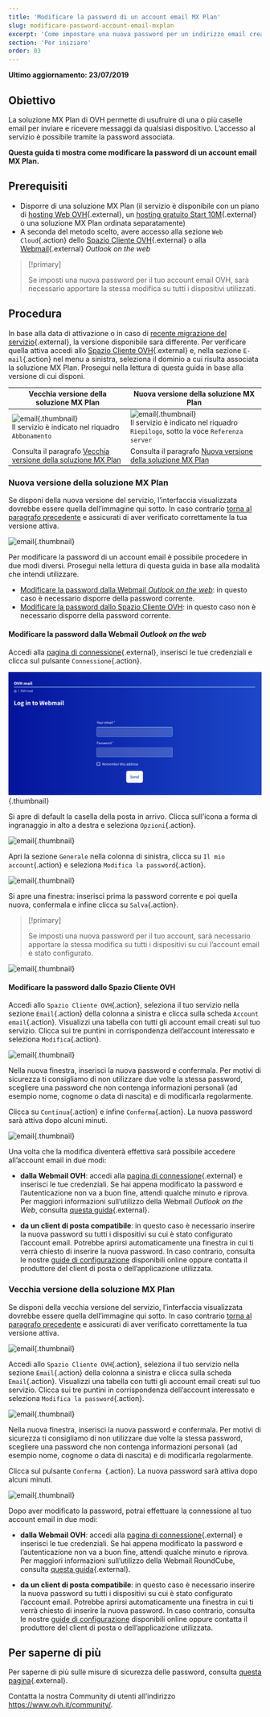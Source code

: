 ```yaml
---
title: 'Modificare la password di un account email MX Plan'
slug: modificare-password-account-email-mxplan
excerpt: 'Come impostare una nuova password per un indirizzo email creato con MX Plan'
section: 'Per iniziare'
order: 03
---
```


**Ultimo aggiornamento: 23/07/2019**

## Obiettivo

La soluzione MX Plan di OVH permette di usufruire di una o più caselle email per inviare e ricevere messaggi da qualsiasi dispositivo. L’accesso al servizio è possibile tramite la password associata.

**Questa guida ti mostra come modificare la password di un account email MX Plan.**

## Prerequisiti

- Disporre di una soluzione MX Plan (il servizio è disponibile con un piano di [hosting Web OVH](https://www.ovhcloud.com/it/web-hosting/){.external}, un [hosting gratuito Start 10M](https://www.ovhcloud.com/it/domains/free-web-hosting/){.external} o una soluzione MX Plan ordinata separatamente)
- A seconda del metodo scelto, avere accesso alla sezione `Web Cloud`{.action} dello [Spazio Cliente OVH](https://www.ovh.com/auth/?action=gotomanager&from=https://www.ovh.it/&ovhSubsidiary=it){.external} o alla [Webmail](https://www.ovh.it/mail/){.external} <i>Outlook on the web</i>

> [!primary]
>
> Se imposti una nuova password per il tuo account email OVH, sarà necessario apportare la stessa modifica su tutti i dispositivi utilizzati.
>

## Procedura

In base alla data di attivazione o in caso di [recente migrazione del servizio](https://www.ovh.it/mxplan-migration/){.external}, la versione disponibile sarà differente. Per verificare quella attiva accedi allo [Spazio Cliente OVH](https://www.ovh.com/auth/?action=gotomanager&from=https://www.ovh.it/&ovhSubsidiary=it){.external} e, nella sezione `E-mail`{.action} nel menu a sinistra, seleziona il dominio a cui risulta associata la soluzione MX Plan. Prosegui nella lettura di questa guida in base alla versione di cui disponi.

|Vecchia versione della soluzione MX Plan|Nuova versione della soluzione MX Plan|
|---|---|
|![email](images/mxplan-password-legacy-step1.png){.thumbnail}<br> Il servizio è indicato nel riquadro `Abbonamento`|![email](images/mxplan-password-new-step1.png){.thumbnail}<br>Il servizio è indicato nel riquadro `Riepilogo`, sotto la voce `Referenza server`|
|Consulta il paragrafo [Vecchia versione della soluzione MX Plan](./#vecchia-versione-della-soluzione-mx-plan_2)|Consulta il paragrafo [Nuova versione della soluzione MX Plan](./#nuova-versione-della-soluzione-mx-plan)|

### Nuova versione della soluzione MX Plan

Se disponi della nuova versione del servizio, l’interfaccia visualizzata dovrebbe essere quella dell’immagine qui sotto. In caso contrario [torna al paragrafo precedente](./#procedura) e assicurati di aver verificato correttamente la tua versione attiva.  

![email](images/mxplan-password-new-step1.png){.thumbnail}

Per modificare la password di un account email è possibile procedere in due modi diversi. Prosegui nella lettura di questa guida in base alla modalità che intendi utilizzare.

- [Modificare la password dalla Webmail <i>Outlook on the web</i>](./#modificare-la-password-dalla-webmail-owa): in questo caso è necessario disporre della password corrente. 
- [Modificare la password dallo Spazio Cliente OVH](./#modificare-la-password-dallo-spazio-cliente-ovh): in questo caso non è necessario disporre della password corrente.

#### Modificare la password dalla Webmail <i>Outlook on the web</i>

Accedi alla [pagina di connessione](https://www.ovh.it/mail/){.external}, inserisci le tue credenziali e clicca sul pulsante `Connessione`{.action}. 

![email](images/mxplan-password-new-step2.png){.thumbnail}

Si apre di default la casella della posta in arrivo. Clicca sull’icona a forma di ingranaggio in alto a destra e seleziona `Opzioni`{.action}.

![email](images/mxplan-password-new-step3.png){.thumbnail}

Apri la sezione `Generale` nella colonna di sinistra, clicca su `Il mio account`{.action} e seleziona `Modifica la password`{.action}.

![email](images/mxplan-password-new-step4.png){.thumbnail}

Si apre una finestra: inserisci prima la password corrente e poi quella nuova, confermala e infine clicca su `Salva`{.action}.

> [!primary]
>
> Se imposti una nuova password per il tuo account, sarà necessario apportare la stessa modifica su tutti i dispositivi su cui l’account email è stato configurato.
>

![email](images/mxplan-password-new-step5.png){.thumbnail}

#### Modificare la password dallo Spazio Cliente OVH

Accedi allo `Spazio Cliente OVH`{.action}, seleziona il tuo servizio nella sezione `Email`{.action} della colonna a sinistra e clicca sulla scheda `Account email`{.action}. Visualizzi una tabella con tutti gli account email creati sul tuo servizio. Clicca sui tre puntini in corrispondenza dell’account interessato e seleziona `Modifica`{.action}.

![email](images/mxplan-password-new-step6.png){.thumbnail}

Nella nuova finestra, inserisci la nuova password e confermala. Per motivi di sicurezza ti consigliamo di non utilizzare due volte la stessa password, scegliere una password che non contenga informazioni personali (ad esempio nome, cognome o data di nascita) e di modificarla regolarmente.


Clicca su `Continua`{.action} e infine `Conferma`{.action}. La nuova password sarà attiva dopo alcuni minuti. 

![email](images/mxplan-password-new-step7.png){.thumbnail}

Una volta che la modifica diventerà effettiva sarà possibile accedere all’account email in due modi:

- **dalla Webmail OVH**: accedi alla [pagina di connessione](https://www.ovh.it/mail/){.external} e inserisci le tue credenziali. Se hai appena modificato la password e l’autenticazione non va a buon fine, attendi qualche minuto e riprova. Per maggiori informazioni sull’utilizzo della Webmail <i>Outlook on the Web</i>, consulta [questa guida](https://docs.ovh.com/it/emails/utilizzo-owa/){.external}.

- **da un client di posta compatibile**: in questo caso è necessario inserire la nuova password su tutti i dispositivi su cui è stato configurato l’account email. Potrebbe aprirsi automaticamente una finestra in cui ti verrà chiesto di inserire la nuova password. In caso contrario, consulta le nostre [guide di configurazione](../) disponibili online oppure contatta il produttore del client di posta o dell’applicazione utilizzata.

### Vecchia versione della soluzione MX Plan

Se disponi della vecchia versione del servizio, l’interfaccia visualizzata dovrebbe essere quella dell’immagine qui sotto. In caso contrario [torna al paragrafo precedente](./#procedura) e assicurati di aver verificato correttamente la tua versione attiva. 

![email](images/mxplan-password-legacy-step1.png){.thumbnail}

Accedi allo `Spazio Cliente OVH`{.action}, seleziona il tuo servizio nella sezione `Email`{.action} della colonna a sinistra e clicca sulla scheda `Email`{.action}. Visualizzi una tabella con tutti gli account email creati sul tuo servizio. Clicca sui tre puntini in corrispondenza dell’account interessato e seleziona `Modifica la password`{.action}.

![email](images/mxplan-password-legacy-step2.png){.thumbnail}

Nella nuova finestra, inserisci la nuova password e confermala. Per motivi di sicurezza ti consigliamo di non utilizzare due volte la stessa password, scegliere una password che non contenga informazioni personali (ad esempio nome, cognome o data di nascita) e di modificarla regolarmente.


Clicca sul pulsante `Conferma `{.action}. La nuova password sarà attiva dopo alcuni minuti.

![email](images/mxplan-password-legacy-step3.png){.thumbnail}

Dopo aver modificato la password, potrai effettuare la connessione al tuo account email in due modi:

- **dalla Webmail OVH**: accedi alla [pagina di connessione](https://www.ovh.it/mail/){.external} e inserisci le tue credenziali. Se hai appena modificato la password e l’autenticazione non va a buon fine, attendi qualche minuto e riprova. Per maggiori informazioni sull’utilizzo della Webmail RoundCube, consulta [questa guida](../webmail_guida_allutilizzo_di_roundcube/){.external}.

- **da un client di posta compatibile**: in questo caso è necessario inserire la nuova password su tutti i dispositivi su cui è stato configurato l’account email. Potrebbe aprirsi automaticamente una finestra in cui ti verrà chiesto di inserire la nuova password. In caso contrario, consulta le nostre [guide di configurazione](../) disponibili online oppure contatta il produttore del client di posta o dell’applicazione utilizzata.

## Per saperne di più

Per saperne di più sulle misure di sicurezza delle password, consulta [questa pagina](https://www.commissariatodips.it/area-riservata/scelta-password.html){.external}. 

Contatta la nostra Community di utenti all’indirizzo <https://www.ovh.it/community/>.